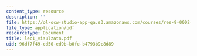 ```yaml
---
content_type: resource
description: ''
file: https://ol-ocw-studio-app-qa.s3.amazonaws.com/courses/res-9-0002-statistics-and-visualization-for-data-analysis-and-inference-january-iap-2009/96df7f49cd50ed9bb0feb4793b9c8d89_lec1_visulzatn.pdf
file_type: application/pdf
resourcetype: Document
title: lec1_visulzatn.pdf
uid: 96df7f49-cd50-ed9b-b0fe-b4793b9c8d89
---
```

